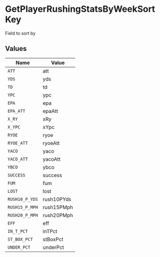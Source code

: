 # GetPlayerRushingStatsByWeekSortKey

Field to sort by


## Values

| Name           | Value          |
| -------------- | -------------- |
| `ATT`          | att            |
| `YDS`          | yds            |
| `TD`           | td             |
| `YPC`          | ypc            |
| `EPA`          | epa            |
| `EPA_ATT`      | epaAtt         |
| `X_RY`         | xRy            |
| `X_YPC`        | xYpc           |
| `RYOE`         | ryoe           |
| `RYOE_ATT`     | ryoeAtt        |
| `YACO`         | yaco           |
| `YACO_ATT`     | yacoAtt        |
| `YBCO`         | ybco           |
| `SUCCESS`      | success        |
| `FUM`          | fum            |
| `LOST`         | lost           |
| `RUSH10_P_YDS` | rush10PYds     |
| `RUSH15_P_MPH` | rush15PMph     |
| `RUSH20_P_MPH` | rush20PMph     |
| `EFF`          | eff            |
| `IN_T_PCT`     | inTPct         |
| `ST_BOX_PCT`   | stBoxPct       |
| `UNDER_PCT`    | underPct       |